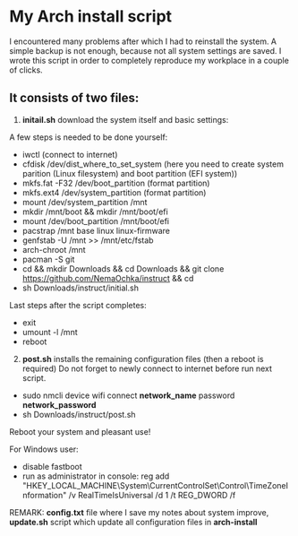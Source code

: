 # My Arch install script
I encountered many problems after which I had to reinstall the system. A simple backup is not enough, because not all system settings are saved. I wrote this script in order to completely reproduce my workplace in a couple of clicks.

## It consists of two files:
1. <b>initail.sh</b> download the system itself and basic settings:

A few steps is needed to be done yourself:
* iwctl (connect to internet)
* cfdisk /dev/dist_where_to_set_system (here you need to create system parition (Linux filesystem) and boot partition (EFI system))
* mkfs.fat -F32 /dev/boot_partition (format partition)
* mkfs.ext4 /dev/system_partition (format partition)
* mount /dev/system_partition /mnt
* mkdir /mnt/boot && mkdir /mnt/boot/efi
* mount /dev/boot_partition /mnt/boot/efi
* pacstrap /mnt base linux linux-firmware
* genfstab -U /mnt >> /mnt/etc/fstab
* arch-chroot /mnt
* pacman -S git 
* cd && mkdir Downloads && cd Downloads && git clone https://github.com/NemaOchka/instruct && cd
* sh Downloads/instruct/initial.sh

Last steps after the script completes:
* exit
* umount -l /mnt
* reboot
2. <b>post.sh</b> installs the remaining configuration files (then a reboot is required)
Do not forget to newly connect to internet before run next script.
* sudo nmcli device wifi connect <b>network_name</b> password <b>network_password</b>
* sh Downloads/instruct/post.sh

Reboot your system and pleasant use!

For Windows user:
* disable fastboot
* run as administrator in console: reg add "HKEY_LOCAL_MACHINE\System\CurrentControlSet\Control\TimeZoneInformation" /v RealTimeIsUniversal /d 1 /t REG_DWORD /f

REMARK:
<b>config.txt</b> file where I save my notes about system improve, <b>update.sh</b> script which update all configuration files in <b>arch-install</b>
